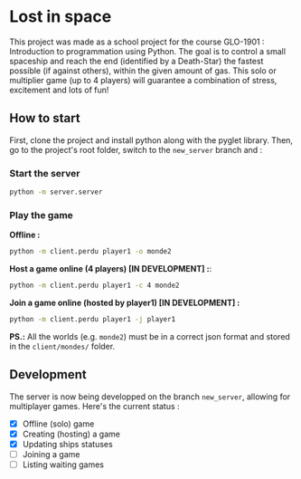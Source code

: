 # Lost in space

This project was made as a school project for the course GLO-1901 : Introduction to programmation using Python. The goal is to control a small spaceship and reach the end (identified by a Death-Star) the fastest possible (if against others), within the given amount of gas. This solo or multiplier game (up to 4 players) will guarantee a combination of stress, excitement and lots of fun!

## How to start

First, clone the project and install python along with the pyglet library. Then, go to the project's root folder, switch to the `new_server` branch and : 

### Start the server

```bash
python -m server.server
```

### Play the game

**Offline :**
```bash
python -m client.perdu player1 -o monde2
```

**Host a game online (4 players) [IN DEVELOPMENT] :**:
```bash
python -m client.perdu player1 -c 4 monde2
```

**Join a game online (hosted by player1) [IN DEVELOPMENT] :**
```bash
python -m client.perdu player1 -j player1
```

**PS.:** All the worlds (e.g. `monde2`) must be in a correct json format and stored in the `client/mondes/` folder.

## Development

The server is now being developped on the branch `new_server`, allowing for multiplayer games. Here's the current status :

- [x] Offline (solo) game
- [x] Creating (hosting) a game
- [x] Updating ships statuses
- [ ] Joining a game
- [ ] Listing waiting games
